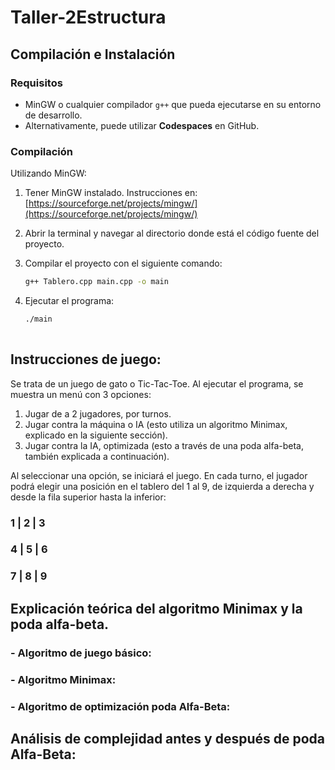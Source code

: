 # Taller-2Estructura


## Compilación e Instalación

### Requisitos
- MinGW o cualquier compilador `g++` que pueda ejecutarse en su entorno de desarrollo.
- Alternativamente, puede utilizar **Codespaces** en GitHub.

### Compilación
Utilizando MinGW:
1. Tener MinGW instalado. Instrucciones en: [https://sourceforge.net/projects/mingw/](https://sourceforge.net/projects/mingw/)
2. Abrir la terminal y navegar al directorio donde está el código fuente del proyecto.
3. Compilar el proyecto con el siguiente comando:

   ```bash
   g++ Tablero.cpp main.cpp -o main
4. Ejecutar el programa:
   
   ```bash
   ./main
 
## Instrucciones de juego:
Se trata de un juego de gato o Tic-Tac-Toe. Al ejecutar el programa, se muestra un menú con 3 opciones:
1. Jugar de a 2 jugadores, por turnos.
2. Jugar contra la máquina o IA (esto utiliza un algoritmo Minimax, explicado en la siguiente sección).
3. Jugar contra la IA, optimizada (esto a través de una poda alfa-beta, también explicada a continuación).

Al seleccionar una opción, se iniciará el juego. En cada turno, el jugador podrá elegir una posición en el tablero del 1 al 9, de izquierda a derecha y desde la fila superior hasta la inferior:
###  1 | 2 | 3
###  4 | 5 | 6
###  7 | 8 | 9

## Explicación teórica del algoritmo Minimax y la poda alfa-beta.

### - Algoritmo de juego básico:

### - Algoritmo Minimax:

### - Algoritmo de optimización poda Alfa-Beta:

## Análisis de complejidad antes y después de poda Alfa-Beta:
 
